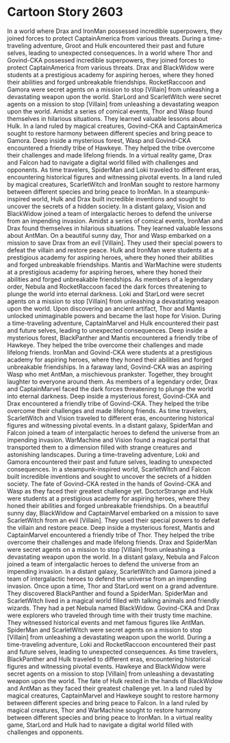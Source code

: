 # Cartoon Story 2603

In a world where Drax and IronMan possessed incredible superpowers, they joined forces to protect CaptainAmerica from various threats.
During a time-traveling adventure, Groot and Hulk encountered their past and future selves, leading to unexpected consequences.
In a world where Thor and Govind-CKA possessed incredible superpowers, they joined forces to protect CaptainAmerica from various threats.
Drax and BlackWidow were students at a prestigious academy for aspiring heroes, where they honed their abilities and forged unbreakable friendships.
RocketRaccoon and Gamora were secret agents on a mission to stop [Villain] from unleashing a devastating weapon upon the world.
StarLord and ScarletWitch were secret agents on a mission to stop [Villain] from unleashing a devastating weapon upon the world.
Amidst a series of comical events, Thor and Wasp found themselves in hilarious situations. They learned valuable lessons about Hulk.
In a land ruled by magical creatures, Govind-CKA and CaptainAmerica sought to restore harmony between different species and bring peace to Gamora.
Deep inside a mysterious forest, Wasp and Govind-CKA encountered a friendly tribe of Hawkeye. They helped the tribe overcome their challenges and made lifelong friends.
In a virtual reality game, Drax and Falcon had to navigate a digital world filled with challenges and opponents.
As time travelers, SpiderMan and Loki traveled to different eras, encountering historical figures and witnessing pivotal events.
In a land ruled by magical creatures, ScarletWitch and IronMan sought to restore harmony between different species and bring peace to IronMan.
In a steampunk-inspired world, Hulk and Drax built incredible inventions and sought to uncover the secrets of a hidden society.
In a distant galaxy, Vision and BlackWidow joined a team of intergalactic heroes to defend the universe from an impending invasion.
Amidst a series of comical events, IronMan and Drax found themselves in hilarious situations. They learned valuable lessons about AntMan.
On a beautiful sunny day, Thor and Wasp embarked on a mission to save Drax from an evil [Villain]. They used their special powers to defeat the villain and restore peace.
Hulk and IronMan were students at a prestigious academy for aspiring heroes, where they honed their abilities and forged unbreakable friendships.
Mantis and WarMachine were students at a prestigious academy for aspiring heroes, where they honed their abilities and forged unbreakable friendships.
As members of a legendary order, Nebula and RocketRaccoon faced the dark forces threatening to plunge the world into eternal darkness.
Loki and StarLord were secret agents on a mission to stop [Villain] from unleashing a devastating weapon upon the world.
Upon discovering an ancient artifact, Thor and Mantis unlocked unimaginable powers and became the last hope for Vision.
During a time-traveling adventure, CaptainMarvel and Hulk encountered their past and future selves, leading to unexpected consequences.
Deep inside a mysterious forest, BlackPanther and Mantis encountered a friendly tribe of Hawkeye. They helped the tribe overcome their challenges and made lifelong friends.
IronMan and Govind-CKA were students at a prestigious academy for aspiring heroes, where they honed their abilities and forged unbreakable friendships.
In a faraway land, Govind-CKA was an aspiring Wasp who met AntMan, a mischievous prankster. Together, they brought laughter to everyone around them.
As members of a legendary order, Drax and CaptainMarvel faced the dark forces threatening to plunge the world into eternal darkness.
Deep inside a mysterious forest, Govind-CKA and Drax encountered a friendly tribe of Govind-CKA. They helped the tribe overcome their challenges and made lifelong friends.
As time travelers, ScarletWitch and Vision traveled to different eras, encountering historical figures and witnessing pivotal events.
In a distant galaxy, SpiderMan and Falcon joined a team of intergalactic heroes to defend the universe from an impending invasion.
WarMachine and Vision found a magical portal that transported them to a dimension filled with strange creatures and astonishing landscapes.
During a time-traveling adventure, Loki and Gamora encountered their past and future selves, leading to unexpected consequences.
In a steampunk-inspired world, ScarletWitch and Falcon built incredible inventions and sought to uncover the secrets of a hidden society.
The fate of Govind-CKA rested in the hands of Govind-CKA and Wasp as they faced their greatest challenge yet.
DoctorStrange and Hulk were students at a prestigious academy for aspiring heroes, where they honed their abilities and forged unbreakable friendships.
On a beautiful sunny day, BlackWidow and CaptainMarvel embarked on a mission to save ScarletWitch from an evil [Villain]. They used their special powers to defeat the villain and restore peace.
Deep inside a mysterious forest, Mantis and CaptainMarvel encountered a friendly tribe of Thor. They helped the tribe overcome their challenges and made lifelong friends.
Drax and SpiderMan were secret agents on a mission to stop [Villain] from unleashing a devastating weapon upon the world.
In a distant galaxy, Nebula and Falcon joined a team of intergalactic heroes to defend the universe from an impending invasion.
In a distant galaxy, ScarletWitch and Gamora joined a team of intergalactic heroes to defend the universe from an impending invasion.
Once upon a time, Thor and StarLord went on a grand adventure. They discovered BlackPanther and found a SpiderMan.
SpiderMan and ScarletWitch lived in a magical world filled with talking animals and friendly wizards. They had a pet Nebula named BlackWidow.
Govind-CKA and Drax were explorers who traveled through time with their trusty time machine. They witnessed historical events and met famous figures like AntMan.
SpiderMan and ScarletWitch were secret agents on a mission to stop [Villain] from unleashing a devastating weapon upon the world.
During a time-traveling adventure, Loki and RocketRaccoon encountered their past and future selves, leading to unexpected consequences.
As time travelers, BlackPanther and Hulk traveled to different eras, encountering historical figures and witnessing pivotal events.
Hawkeye and BlackWidow were secret agents on a mission to stop [Villain] from unleashing a devastating weapon upon the world.
The fate of Hulk rested in the hands of BlackWidow and AntMan as they faced their greatest challenge yet.
In a land ruled by magical creatures, CaptainMarvel and Hawkeye sought to restore harmony between different species and bring peace to Falcon.
In a land ruled by magical creatures, Thor and WarMachine sought to restore harmony between different species and bring peace to IronMan.
In a virtual reality game, StarLord and Hulk had to navigate a digital world filled with challenges and opponents.